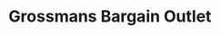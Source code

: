 ---
title: "Grossmans Bargain Outlet"
url: /warwick/grossmans-bargain-outlet/
shop: doityourself
---